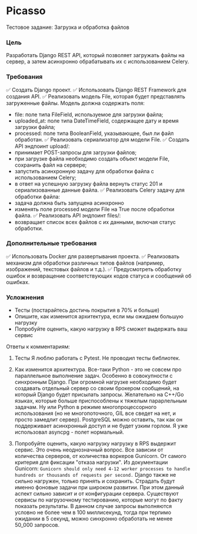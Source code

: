 # Picasso

Тестовое задание: Загрузка и обработка файлов

### Цель

Разработать Django REST API, который позволяет загружать файлы на сервер, а затем асинхронно обрабатывать их с использованием Celery.

### Требования

✅ Создать Django проект.
✅ Использовать Django REST Framework для создания API.
✅ Реализовать модель File, которая будет представлять загруженные файлы. Модель должна содержать поля:
  - file: поле типа FileField, используемое для загрузки файла;
  - uploaded_at: поле типа DateTimeField, содержащее дату и время загрузки файла;
  - processed: поле типа BooleanField, указывающее, был ли файл обработан.
✅ Реализовать сериализатор для модели File.
✅ Создать API эндпоинт upload/:
  - принимает POST-запросы для загрузки файлов;
  - при загрузке файла необходимо создать объект модели File, сохранить файл на сервере;
  - запустить асинхронную задачу для обработки файла с использованием Celery;
  - в ответ на успешную загрузку файла вернуть статус 201 и сериализованные данные файла.
✅ Реализовать Celery задачу для обработки файла:
  - задача должна быть запущена асинхронно
  - изменять поле processed модели File на True после обработки файла.
✅ Реализовать API эндпоинт files/:
  - возвращает список всех файлов с их данными, включая статус обработки.

### Дополнительные требования

✅ Использовать Docker для развертывания проекта.
✅ Реализовать механизм для обработки различных типов файлов (например, изображений, текстовых файлов и т.д.).
✅ Предусмотреть обработку ошибок и возвращение соответствующих кодов статуса и сообщений об ошибках.

### Усложнения

- Тесты (постарайтесь достичь покрытия в 70% и больше)
- Опишите, как изменится архитектура, если мы ожидаем большую нагрузку
- Попробуйте оценить, какую нагрузку в RPS сможет выдержать ваш сервис

Ответы к комментариям:
1) Тесты
Я люблю работать с Pytest.
Не проводил тесты библиотек.

2) Как изменится архитектура.
Все-таки Python - это не совсем про параллельное выполнение задач. Особенно в совокупности с синхронным Django.
При огромной нагрузке необходимо будет создавать отдельный сервер со своим брокером сообщений, на который Django будет присылать запросы.
Желательно на C++/Go языках, которые больше приспособлены к тяжелым парарлельным задачам.
Ну или Python в режиме многопроцессорного использования (но не многопоточного, GIL все сведет на нет, и просто замедлит сервер).
PostgreSQL можно оставить, так как он поддерживает асинхронный доступ и не будет узким горлом. Я уже использовал asyncpg - полет нормальный.

3) Попробуйте оценить, какую нагрузку нагрузку в RPS выдержит сервис.
Это очень неоднозначный вопрос. Все зависии от количества серверов, от количества воркеров Gunicorn.
От самого критерия для фиксации "отказа нагрузки".
Из документации Gunicorn:
`Gunicorn should only need 4-12 worker processes to handle hundreds or thousands of requests per second.`
Django также не сильно нагружен, только принять и сохранить.
Страдать будут именно фоновые задачи при широком развитии.
При этом данный аспект сильно зависит и от конфигурации сервера.
Существуют сервисы по нагрузочному тестированию, которые могут по факту показать результаты.
В данном случае запросы выполняются условно не более чем в 100 миллисекунд, тогда при терпимо ожидании в 5 секунд, можно синхронно обработать не менее 50_000 запросов.

